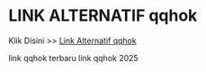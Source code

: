 # LINK ALTERNATIF qqhok

Klik Disini >> <a href="https://linksto.pages.dev/">Link Alternatif qqhok </a>

link qqhok terbaru
link qqhok 2025
